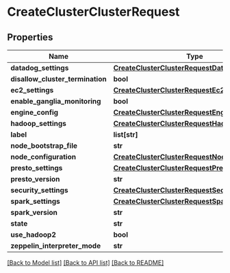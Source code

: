 # CreateClusterClusterRequest

## Properties
Name | Type | Description | Notes
------------ | ------------- | ------------- | -------------
**datadog_settings** | [**CreateClusterClusterRequestDatadogSettings**](CreateClusterClusterRequestDatadogSettings.md) |  | [optional] 
**disallow_cluster_termination** | **bool** |  | [optional] 
**ec2_settings** | [**CreateClusterClusterRequestEc2Settings**](CreateClusterClusterRequestEc2Settings.md) |  | [optional] 
**enable_ganglia_monitoring** | **bool** |  | [optional] 
**engine_config** | [**CreateClusterClusterRequestEngineConfig**](CreateClusterClusterRequestEngineConfig.md) |  | [optional] 
**hadoop_settings** | [**CreateClusterClusterRequestHadoopSettings**](CreateClusterClusterRequestHadoopSettings.md) |  | [optional] 
**label** | **list[str]** |  | [optional] 
**node_bootstrap_file** | **str** |  | [optional] 
**node_configuration** | [**CreateClusterClusterRequestNodeConfiguration**](CreateClusterClusterRequestNodeConfiguration.md) |  | [optional] 
**presto_settings** | [**CreateClusterClusterRequestPrestoSettings**](CreateClusterClusterRequestPrestoSettings.md) |  | [optional] 
**presto_version** | **str** |  | [optional] 
**security_settings** | [**CreateClusterClusterRequestSecuritySettings**](CreateClusterClusterRequestSecuritySettings.md) |  | [optional] 
**spark_settings** | [**CreateClusterClusterRequestSparkSettings**](CreateClusterClusterRequestSparkSettings.md) |  | [optional] 
**spark_version** | **str** |  | [optional] 
**state** | **str** |  | [optional] 
**use_hadoop2** | **bool** |  | [optional] 
**zeppelin_interpreter_mode** | **str** |  | [optional] 

[[Back to Model list]](../README.md#documentation-for-models) [[Back to API list]](../README.md#documentation-for-api-endpoints) [[Back to README]](../README.md)


